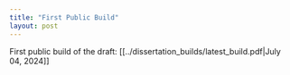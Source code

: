 ```yaml
---
title: "First Public Build"
layout: post
---
```


First public build of the draft: [[../dissertation_builds/latest_build.pdf|July 04, 2024]]
